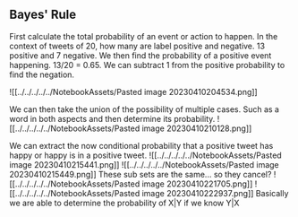## Bayes' Rule
First calculate the total probability of an event or action to happen. In the context of tweets of 20, how many are label positive and negative. 13 positive and 7 negative. We then find the probability of a positive event happening. 13/20 = 0.65. We can subtract 1 from the positive probability to find the negation. 

![[../../../../../NotebookAssets/Pasted image 20230410204534.png]]

We can then take the union of the possibility of multiple cases. Such as a word in both aspects and then determine its probability.
![[../../../../../NotebookAssets/Pasted image 20230410210128.png]]

We can extract the now conditional probability that a positive tweet has happy or happy is in a positive tweet.
![[../../../../../NotebookAssets/Pasted image 20230410215441.png]]
![[../../../../../NotebookAssets/Pasted image 20230410215449.png]]
These sub sets are the same... so they cancel?
![[../../../../../NotebookAssets/Pasted image 20230410221705.png]]
![[../../../../../NotebookAssets/Pasted image 20230410222937.png]]
Basically we are able to determine the probability of X|Y if we know Y|X